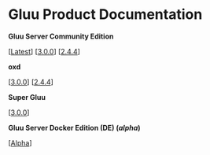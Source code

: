 # Gluu Product Documentation

**Gluu Server Community Edition**
		
[[Latest](./ce/3.0.1)]		[[3.0.0](./ce/3.0.0)] 		[[2.4.4](./ce/2.4.4)]


**oxd**

[[3.0.0](./oxd/3.0.0)]     [[2.4.4](./oxd/2.4.4)]


**Super Gluu**

[[3.0.0](./supergluu/3.0.0)]


**Gluu Server Docker Edition (DE) (*alpha*)**

[[Alpha](./de/alpha)]



